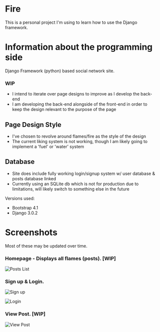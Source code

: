 # Fire
This is a personal project I'm using to learn how to use the Django framework.

# Information about the programming side

Django Framework (python) based social network site.

### WIP
 - I intend to iterate over page designs to improve as I develop the back-end
 - I am developing the back-end alongside of the front-end in order to keep the design relevant to the purpose of the page
 
## Page Design Style
 - I've chosen to revolve around flames/fire as the style of the design
 - The current liking system is not working, though I am likely going to implement a 'fuel' or 'water' system
 
## Database
 - Site does include fully working login/signup system w/ user database & posts database linked
 - Currently using an SQLite db which is not for production due to limitations, will likely switch to something else in the future

Versions used:

- Bootstrap 4.1
- Django 3.0.2

# Screenshots
Most of these may be updated over time. 

### Homepage - Displays all flames (posts). [WIP]
![Posts List](https://i.imgur.com/c7HoByu.png)

### Sign up & Login.
![Sign up](https://i.imgur.com/KT1scVo.png)

![Login](https://i.imgur.com/S3j6hn3.png)

### View Post. [WIP]

![View Post](https://i.imgur.com/MsJl41v.png)
